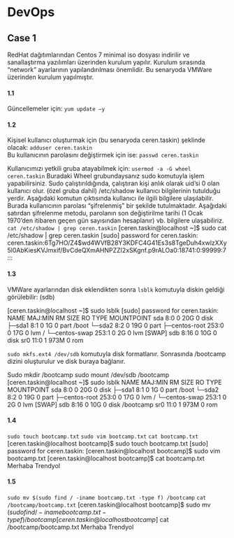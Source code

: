 # DevOps
## Case 1
RedHat dağıtımlarından Centos 7 minimal iso dosyası indirilir ve sanallaştırma yazılımları üzerinden kurulum yapılır. Kurulum sırasında “network” ayarlarının yapılandırılması önemlidir.  Bu senaryoda VMWare üzerinden kurulum yapılmıştır. 
#### 1.1
Güncellemeler için: 
`yum update –y`
#### 1.2
Kişisel kullanıcı oluşturmak için (bu senaryoda ceren.taskin) şeklinde olacak:
`adduser ceren.taskin`  
Bu kullanıcının parolasını değiştirmek için ise: 
`passwd ceren.taskin`

Kullanıcımızı yetkili gruba atayabilmek için: 
`usermod -a -G wheel ceren.taskin`
Buradaki Wheel grubundaysanız sudo komutuyla işlem yapabilirsiniz. Sudo çalıştırıldığında, çalıştıran kişi anlık olarak uid’si 0 olan kullanıcı olur. (özel gruba dahil) 
/etc/shadow kullanıcı bilgilerinin tutulduğu yerdir. Aşağıdaki komutun çıktısında kullanıcı ile ilgili bilgilere ulaşılabilir. Burada kullanıcının parolası “şifrelenmiş” bir şekilde tutulmaktadır. Aşağıdaki satırdan şifrelenme metodu, parolanın son değiştirilme tarihi (1 Ocak 1970’den itibaren geçen gün sayısından hesaplanır) vb. bilgilere ulaşabiliriz. 
`cat /etc/shadow | grep ceren.taskin` 
[ceren.taskin@localhost ~]$ sudo cat /etc/shadow | grep ceren.taskin
[sudo] password for ceren.taskin:
ceren.taskin:$6$Tg7HO/Z4$wd4WVfB28Y3KDFC4G41Es3s8TgeDuh4xwlzXXy5l0AbKiesKVJmxif/BvCdeQXmAHNPZZI2xSKgnf.p9rALOa0:18741:0:99999:7:::
#### 1.3
VMWare ayarlarından disk eklendikten sonra `lsblk` komutuyla diskin geldiği görülebilir: (sdb)

[ceren.taskin@localhost ~]$ sudo lsblk
[sudo] password for ceren.taskin:
NAME MAJ:MIN RM SIZE RO TYPE MOUNTPOINT
sda 8:0 0 20G 0 disk
├─sda1 8:1 0 1G 0 part /boot
└─sda2 8:2 0 19G 0 part
├─centos-root 253:0 0 17G 0 lvm /
└─centos-swap 253:1 0 2G 0 lvm [SWAP]
sdb 8:16 0 10G 0 disk
sr0 11:0 1 973M 0 rom

 `sudo mkfs.ext4 /dev/sdb` komutuyla disk formatlanır. Sonrasında /bootcamp dizini oluşturulur ve disk buraya bağlanır. 

Sudo mkdir /bootcamp 
sudo mount /dev/sdb /bootcamp
[ceren.taskin@localhost ~]$ sudo lsblk
NAME MAJ:MIN RM SIZE RO TYPE MOUNTPOINT
sda 8:0 0 20G 0 disk
├─sda1 8:1 0 1G 0 part /boot
└─sda2 8:2 0 19G 0 part
├─centos-root 253:0 0 17G 0 lvm /
└─centos-swap 253:1 0 2G 0 lvm [SWAP]
sdb 8:16 0 10G 0 disk /bootcamp
sr0 11:0 1 973M 0 rom

#### 1.4
`sudo touch bootcamp.txt`
`sudo vim bootcamp.txt`
`cat bootcamp.txt`
[ceren.taskin@localhost bootcamp]$ sudo touch bootcamp.txt
[sudo] password for ceren.taskin:
[ceren.taskin@localhost bootcamp]$ sudo vim bootcamp.txt
[ceren.taskin@localhost bootcamp]$ cat bootcamp.txt
Merhaba Trendyol

#### 1.5 
`sudo mv $(sudo find / -iname bootcamp.txt -type f) /bootcamp`
`cat /bootcamp/bootcamp.txt`
[ceren.taskin@localhost bootcamp]$ sudo mv $(sudo find / -iname bootcamp.txt -type f) /bootcamp
[ceren.taskin@localhost bootcamp]$ cat /bootcamp/bootcamp.txt
Merhaba Trendyol


